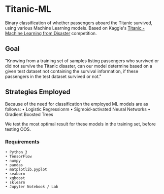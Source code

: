 # Titanic-ML
Binary classification of whether passengers aboard the Titanic survived, using various Machine Learning models. Based on Kaggle's [Titanic - Machine Learning from Disaster](https://www.kaggle.com/competitions/titanic/overview/description) competition.

## Goal

"Knowing from a training set of samples listing passengers who survived or did not survive the Titanic disaster, can our model determine based on a given test dataset not containing the survival information, if these passengers in the test dataset survived or not."

## Strategies Employed
Because of the need for classification the employed ML models are as follows:
    • Logistic Regressionm
    • Sigmoid-activated Neural Networks
    • Gradient Boosted Trees
    
We test the most optimal result for these models in the training set, before testing OOS.

### Requirements 
    • Python 3
    • TensorFlow
    • numpy
    • pandas
    • matplotlib.pyplot
    • seaborn
    • xgboost
    • sklearn
    • Jupyter Notebook / Lab    
